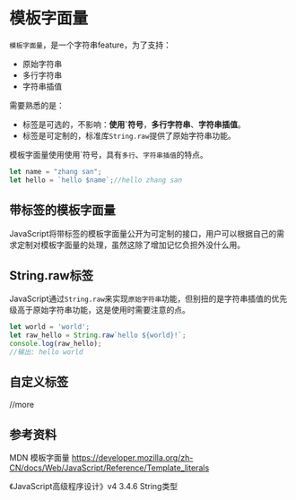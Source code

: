 # 模板字面量

`模板字面量`，是一个字符串feature，为了支持：

- 原始字符串
- 多行字符串
- 字符串插值

需要熟悉的是：

- 标签是可选的，不影响：**使用\`符号**，**多行字符串**、**字符串插值**。
- 标签是可定制的，标准库`String.raw`提供了原始字符串功能。

模板字面量使用使用\`符号，具有`多行`、`字符串插值`的特点。

```js
let name = "zhang san";
let hello = `hello $name`;//hello zhang san
```

## 带标签的模板字面量

JavaScript将带标签的模板字面量公开为可定制的接口，用户可以根据自己的需求定制对模板字面量的处理，虽然这除了增加记忆负担外没什么用。

## String.raw标签

JavaScript通过`String.raw`来实现`原始字符串`功能，但别扭的是字符串插值的优先级高于原始字符串功能，这是使用时需要注意的点。

```javascript
let world = 'world';
let raw_hello = String.raw`hello ${world}!`;
console.log(raw_hello);
//输出: hello world
```

## 自定义标签

//more

## 参考资料

MDN 模板字面量 https://developer.mozilla.org/zh-CN/docs/Web/JavaScript/Reference/Template_literals

《JavaScript高级程序设计》v4 3.4.6 String类型